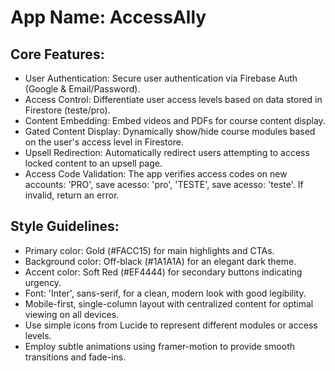# **App Name**: AccessAlly

## Core Features:

- User Authentication: Secure user authentication via Firebase Auth (Google & Email/Password).
- Access Control: Differentiate user access levels based on data stored in Firestore (teste/pro).
- Content Embedding: Embed videos and PDFs for course content display.
- Gated Content Display: Dynamically show/hide course modules based on the user's access level in Firestore.
- Upsell Redirection: Automatically redirect users attempting to access locked content to an upsell page.
- Access Code Validation: The app verifies access codes on new accounts: 'PRO', save acesso: 'pro', 'TESTE', save acesso: 'teste'. If invalid, return an error.

## Style Guidelines:

- Primary color: Gold (#FACC15) for main highlights and CTAs.
- Background color: Off-black (#1A1A1A) for an elegant dark theme.
- Accent color: Soft Red (#EF4444) for secondary buttons indicating urgency.
- Font: 'Inter', sans-serif, for a clean, modern look with good legibility.
- Mobile-first, single-column layout with centralized content for optimal viewing on all devices.
- Use simple icons from Lucide to represent different modules or access levels.
- Employ subtle animations using framer-motion to provide smooth transitions and fade-ins.